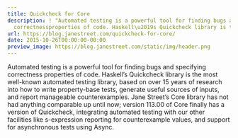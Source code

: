 ```yaml
---
title: Quickcheck for Core
description: ! "Automated testing is a powerful tool for finding bugs and specifying
  correctnessproperties of code. Haskell\u2019s Quickcheck library is the most well-knownautoma..."
url: https://blog.janestreet.com/quickcheck-for-core/
date: 2015-10-26T00:00:00-00:00
preview_image: https://blog.janestreet.com/static/img/header.png
---
```


<p>Automated testing is a powerful tool for finding bugs and specifying correctness
properties of code. Haskell’s Quickcheck library is the most well-known
automated testing library, based on over 15 years of research into how to write
property-base tests, generate useful sources of inputs, and report manageable
counterexamples. Jane Street’s Core library has not had anything comparable up
until now; version 113.00 of Core finally has a version of Quickcheck,
integrating automated testing with our other facilities like s-expression
reporting for counterexample values, and support for asynchronous tests using
Async.</p>
